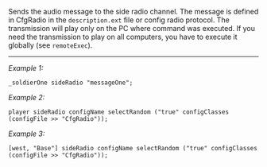Sends the audio message to the side radio channel. The message is defined in CfgRadio in the `description.ext` file or config radio protocol. The transmission will play only on the PC where command was executed. If you need the transmission to play on all computers, you have to execute it globally (see `remoteExec`).


---
*Example 1:*
```sqf
_soldierOne sideRadio "messageOne";
```

*Example 2:*
```sqf
player sideRadio configName selectRandom ("true" configClasses (configFile >> "CfgRadio"));
```

*Example 3:*
```sqf
[west, "Base"] sideRadio configName selectRandom ("true" configClasses (configFile >> "CfgRadio"));
```